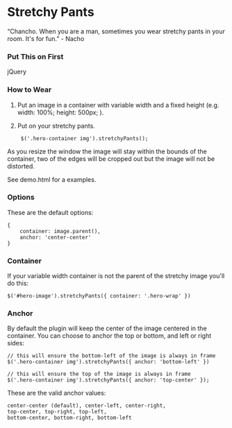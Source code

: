 #  Stretchy Pants
“Chancho. When you are a man, sometimes you wear stretchy pants in your room. It's for fun.” - Nacho

### Put This on First

jQuery

### How to Wear

1. Put an image in a container with variable width and a fixed height (e.g. width: 100%; height: 500px; ).
2. Put on your stretchy pants.

		$('.hero-container img').stretchyPants();

As you resize the window the image will stay within the bounds of the container, two of the edges will be cropped out but the image will not be distorted.

See demo.html for a examples.

### Options

These are the default options:
		
	{
		container: image.parent(),
		anchor: 'center-center'
	}


### Container

If your variable width container is not the parent of the stretchy image you'll do this:

	$('#hero-image').stretchyPants({ container: '.hero-wrap' })
	
### Anchor 

By default the plugin will keep the center of the image centered in the container. You can choose to anchor the top or bottom, and left or right sides:

	// this will ensure the bottom-left of the image is always in frame
	$('.hero-container img').stretchyPants({ anchor: 'bottom-left' })
	
	// this will ensure the top of the image is always in frame
	$('.hero-container img').stretchyPants({ anchor: 'top-center' });

These are the valid anchor values:

	center-center (default), center-left, center-right,
	top-center, top-right, top-left, 
	bottom-center, bottom-right, bottom-left
	
